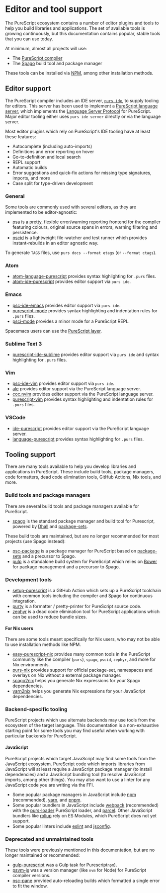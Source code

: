 # Editor and tool support

The PureScript ecosystem contains a number of editor plugins and tools to help you build libraries and applications. The set of available tools is growing continuously, but this documentation contains popular, stable tools that you can use today.

At minimum, almost all projects will use:

- The [PureScript compiler](https://github.com/purescript/purescript)
- The [Spago](https://github.com/purescript/spago) build tool and package manager

These tools can be installed via [NPM](https://www.npmjs.com), among other installation methods.

## Editor support

The PureScript compiler includes an IDE server, [`purs ide`](https://github.com/purescript/purescript/tree/master/psc-ide), to supply tooling for editors. This server has been used to implement a [PureScript language server](https://github.com/nwolverson/purescript-language-server), which implements the [Language Server Protocol](https://langserver.org) for PureScript. Major editor tooling either uses `purs ide server` directly or via the language server.

Most editor plugins which rely on PureScript's IDE tooling have at least these features:

- Autocomplete (including auto-imports)
- Definitions and error reporting on hover
- Go-to-definition and local search
- REPL support
- Automatic builds
- Error suggestions and quick-fix actions for missing type signatures, imports, and more
- Case split for type-driven development

### General

Some tools are commonly used with several editors, as they are implemented to be editor-agnostic:

- [psa](https://github.com/natefaubion/purescript-psa) is a pretty, flexible error/warning reporting frontend for the compiler featuring colours, original source spans in errors, warning filtering and persistence.
- [pscid](https://github.com/kRITZCREEK/pscid) is a lightweight file-watcher and test runner which provides instant-rebuilds in an editor agnostic way.

To generate `TAGS` files, use `purs docs --format etags` (or `--format ctags`).

### Atom

- [atom-language-purescript](https://github.com/purescript-contrib/atom-language-purescript) provides syntax highlighting for `.purs` files.
- [atom-ide-purescript](https://github.com/nwolverson/atom-ide-purescript) provides editor support via `purs ide`.

### Emacs

- [psc-ide-emacs](https://github.com/purescript-emacs/psc-ide-emacs) provides editor support via `purs ide`.
- [purescript-mode](https://github.com/purescript-emacs/purescript-mode) provides syntax highlighting and indentation rules for `.purs` files.
- [psci-mode](https://github.com/purescript-emacs/emacs-psci) provides a minor mode for a PureScript REPL.

Spacemacs users can use the [PureScript layer](https://github.com/syl20bnr/spacemacs/tree/master/layers/%2Blang/purescript).

### Sublime Text 3

- [purescript-ide-sublime](https://packagecontrol.io/packages/PureScript) provides editor support via `purs ide` and syntax highlighting for `.purs` files.

### Vim

- [psc-ide-vim](https://github.com/FrigoEU/psc-ide-vim) provides editor support via `purs ide`.
- [ale](https://github.com/dense-analysis/ale) provides editor support via the PureScript language server.
- [coc.nvim](https://github.com/neoclide/coc.nvim) provides editor support via the PureScript language server.
- [purescript-vim](https://github.com/raichoo/purescript-vim) provides syntax highlighting and indentation rules for `.purs` files.

### VSCode

- [ide-purescript](https://marketplace.visualstudio.com/items?itemName=nwolverson.ide-purescript) provides editor support via the PureScript language server.
- [language-purescript](https://marketplace.visualstudio.com/items?itemName=nwolverson.language-purescript) provides syntax highlighting for `.purs` files.

## Tooling support

There are many tools available to help you develop libraries and applications in PureScript. These include build tools, package managers, code formatters, dead code elimination tools, GitHub Actions, Nix tools, and more.

### Build tools and package managers

There are several build tools and package managers available for PureScript.

- [spago](https://github.com/purescript/spago) is the standard package manager and build tool for Purescript, powered by [Dhall](https://github.com/dhall-lang/dhall-lang) and [package-sets](https://github.com/purescript/package-sets).

These build tools are maintained, but are no longer recommended for most projects (use Spago instead):

- [psc-package](https://github.com/purescript/psc-package) is a package manager for PureScript based on [package-sets](https://github.com/purescript/package-sets) and a precursor to Spago.
- [pulp](https://github.com/purescript-contrib/pulp) is a standalone build system for PureScript which relies on [Bower](https://github.com/bower/bower) for package management and a precursor to Spago.

### Development tools

- [setup-purescript](https://github.com/purescript-contrib/setup-purescript) is a GitHub Action which sets up a PureScript toolchain with common tools including the compiler and Spago for continuous integration.
- [purty](https://gitlab.com/joneshf/purty) is a formatter / pretty-printer for PureScript source code.
- [zephyr](https://github.com/coot/zephyr) is a dead code elimination tool for PureScript applications which can be used to reduce bundle sizes.

#### For Nix users

There are some tools meant specifically for Nix users, who may not be able to use installation methods like NPM.

- [easy-purescript-nix](https://github.com/justinwoo/easy-purescript-nix) provides many common tools in the PureScript community like the compiler (`purs`), `spago`, `pscid`, `zephyr`, and more for Nix environments.
- [purs-nix](https://github.com/purs-nix/purs-nix) provides support for official package-set, namespaces and overlays on Nix without a external package manager.
- [spago2nix](https://github.com/justinwoo/spago2nix) helps you generate Nix expressions for your Spago dependencies.
- [yarn2nix](https://github.com/nix-community/yarn2nix) helps you generate Nix expressions for your JavaScript dependencies.

### Backend-specific tooling

PureScript projects which use alternate backends may use tools from the ecosystem of the target language. This documentation is a non-exhaustive starting point for some tools you may find useful when working with particular backends for PureScript.

#### JavaScript

PureScript projects which target JavaScript may find some tools from the JavaScript ecosystem. PureScript code which imports libraries from JavaScript will at least require a JavaScript package manager (to install dependencies) and a JavaScript bundling tool (to resolve JavaScript imports, among other things). You may also want to use a linter for any JavaScript code you are writing via the FFI.

- Some popular package managers in JavaScript include [npm](https://www.npmjs.com) (recommended), [yarn](https://yarnpkg.com), and [pnpm](https://pnpm.js.org).
- Some popular bundlers in JavaScript include [webpack](https://webpack.js.org) (recommended) with the [purs-loader](https://github.com/ethul/purs-loader) PureScript loader, and [parcel](https://parceljs.org). Other JavaScript bundlers like [rollup](https://github.com/rollup/rollup) rely on ES Modules, which PureScript does not yet support.
- Some popular linters include [eslint](https://eslint.org) and [jsconfig](https://code.visualstudio.com/docs/languages/jsconfig).

### Deprecated and unmaintained tools

These tools were previously mentioned in this documentation, but are no longer maintained or recommended:

- [gulp-purescript](https://github.com/purescript-deprecated/gulp-purescript) was a Gulp task for Purescript`npm`).
- [psvm-js](https://github.com/ThomasCrvsr/psvm-js) was a version manager (like `nvm` for Node) for PureScript compiler versions.
- [psc-pane](https://github.com/anttih/psc-pane) provided auto-reloading builds which formatted a single error to fit the window.
